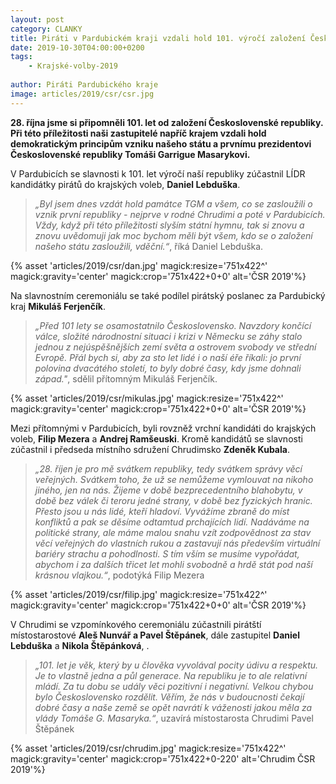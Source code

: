 ```yaml
---
layout: post
category: CLANKY
title: Piráti v Pardubickém kraji vzdali hold 101. výročí založení Československé republiky 
date: 2019-10-30T04:00:00+0200
tags: 
    - Krajské-volby-2019
   
author: Piráti Pardubického kraje
image: articles/2019/csr/csr.jpg
---
```


**28. října jsme si připomněli 101. let od založení Československé republiky. Při této příležitosti naši zastupitelé napříč krajem vzdali hold demokratickým principům vzniku našeho státu a prvnímu prezidentovi Československé republiky Tomáši Garrigue Masarykovi.**

V Pardubicích se slavnosti k 101. let výročí naší republiky zúčastnil LÍDR kandidátky pirátů do krajských voleb, **Daniel Lebduška**.

>*„Byl jsem dnes vzdát hold památce TGM a všem, co se zasloužili o vznik první republiky - nejprve v rodné Chrudimi a poté v Pardubicích. Vždy, když při této příležitosti slyším státní hymnu, tak si znovu a znovu uvědomuji jak moc bychom měli být všem, kdo se o založení našeho státu zasloužili, vděční.“*, říká Daniel Lebduška.

{% asset 'articles/2019/csr/dan.jpg' magick:resize='751x422^' magick:gravity='center' magick:crop='751x422+0+0' alt='ČSR 2019'%}

Na slavnostním ceremoniálu se také podílel pirátský poslanec za Pardubický kraj **Mikuláš Ferjenčík**.

>*„Před 101 lety se osamostatnilo Československo. Navzdory končící válce, složité národnostní situaci i krizi v Německu se záhy stalo jednou z nejúspěšnějších zemí světa a ostrovem svobody ve střední Evropě. Přál bych si, aby za sto let lidé i o naší éře říkali: jo první polovina dvacátého století, to byly dobré časy, kdy jsme dohnali západ."*, sdělil přítomným Mikuláš Ferjenčík.

 {% asset 'articles/2019/csr/mikulas.jpg' magick:resize='751x422^' magick:gravity='center' magick:crop='751x422+0+0' alt='ČSR 2019'%}

Mezi přítomnými v Pardubicích, byli rovzněž vrchní kandidáti do krajských voleb, **Filip Mezera** a **Andrej Ramšeuski**. Kromě kandidátů se slavnosti zúčastnil i předseda místního sdružení Chrudimsko **Zdeněk Kubala**.

> *„28. říjen je pro mě svátkem republiky, tedy svátkem správy věcí veřejných. Svátkem toho, že už se nemůžeme vymlouvat na nikoho jiného, jen na nás. Žijeme v době bezprecedentního blahobytu, v době bez válek či teroru jedné strany, v době bez fyzických hranic. Přesto jsou u nás lidé, kteří hladoví. Vyvážíme zbraně do míst konfliktů a pak se děsíme odtamtud prchajících lidí. Nadáváme na politické strany, ale máme malou snahu vzít zodpovědnost za stav věcí veřejných do vlastních rukou a zastavují nás především virtuální bariéry strachu a pohodlnosti. S tím vším se musíme vypořádat, abychom i za dalších třicet let mohli svobodně a hrdě stát pod naší krásnou vlajkou.“*, podotýká Filip Mezera

 {% asset 'articles/2019/csr/filip.jpg' magick:resize='751x422^' magick:gravity='center' magick:crop='751x422+0+0' alt='ČSR 2019'%}

V Chrudimi se vzpomínkového ceremoniálu zúčastnili pirátští místostarostové **Aleš Nunvář a Pavel Štěpánek**, dále zastupitel **Daniel Lebduška** a **Nikola Štěpánková**, .

> *„101. let je věk, který by u člověka vyvolával pocity údivu a respektu. Je to vlastně jedna a půl generace. Na republiku je to ale relativní mládí. Za tu dobu se udály věci pozitivní i negativní. Velkou chybou bylo Československo rozdělit. Věřím, že nás v budoucnosti čekají dobré časy a naše země se opět navrátí k váženosti jakou měla za vlády Tomáše G. Masaryka.“*, uzavírá místostarosta Chrudimi Pavel Štěpánek

{% asset 'articles/2019/csr/chrudim.jpg' magick:resize='751x422^' magick:gravity='center' magick:crop='751x422+0-220' alt='Chrudim ČSR 2019'%}
